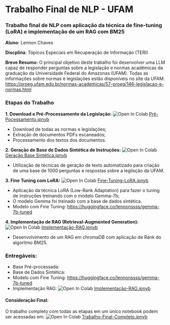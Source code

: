 # Trabalho Final de NLP - UFAM
### Trabalho final de NLP com aplicação da técnica de fine-tuning (LoRA) e implementação de um RAG com BM25

**Aluno**: Lennon Chaves

**Discplina**: Tópicos Especiais em Recuperação de Informação (TERI)

**Breve Resumo:** O principal objetivo deste trabalho foi desenvolver uma LLM capaz de responder perguntas sobre a legislação e normas acadêmicas da graduação da Universidade Federal do Amazonas (UFAM). Todas as informações sobre normas e legislações estão disponíveis no site da UFAM: https://proeg.ufam.edu.br/normas-academicas/57-proeg/146-legislacao-e-normas.html

### Etapas do Trabalho

**1. Download e Pré-Processamento da Legislação:** ![Open In Colab](https://colab.research.google.com/assets/colab-badge.svg) [Pré-Pocessamento.ipnyb](https://colab.research.google.com/github/lennonchaves/llm-fine-tuning-rag/blob/main/TPFinal_Lennon_Chaves_Etapa_Parte1_Parte2.ipynb)
- Download de todas as normas e legislações;
- Extração de documentos PDFs escaneados;
- Processamento dos textos dos documentos.
  
**2. Geração de Base de Dados Sintética de Instruções:** ![Open In Colab](https://colab.research.google.com/assets/colab-badge.svg) [Geração Base Sintética.ipnyb](https://colab.research.google.com/github/lennonchaves/llm-fine-tuning-rag/blob/main/TPFinal_Lennon_Chaves_Etapa_Parte1_Parte2.ipynb)
- Utilização de técnicas de geração de texto automatizado para criação de uma base de 1000 perguntas e respostas sobre a legilsção da UFAM.

**3. Fine Tuning com LoRA:** ![Open In Colab](https://colab.research.google.com/assets/colab-badge.svg) [Fine-Tuning-LoRA.ipnyb](https://colab.research.google.com/github/lennonchaves/llm-fine-tuning-rag/blob/main/TPFinal_Lennon_Chaves_Etapa_Parte3.ipynb)
- Aplicação da técnica LoRA (Low-Rank Adaptation) para fazer o tuning de instruções treinando com o modelo Gemma-7b;
- O modelo Gemma foi treinado com a base de dados sintética.
- Modelo com Fine Tuning: https://huggingface.co/lennonssss/gemma-7b-tuned 

**4. Implementação de RAG (Retrieval-Augmented Generation):** ![Open In Colab](https://colab.research.google.com/assets/colab-badge.svg) [Implementação-RAG.ipnyb](https://colab.research.google.com/github/lennonchaves/llm-fine-tuning-rag/blob/main/TPFinal_Lennon_Chaves_Etapa_Parte4.ipynb)
- Desenvolvimento de um RAG em chromaDB com aplicação de Rank do algoritmo BM25. 

### Entregáveis:
- Base Pré-processada:
- Base de Dados Sintética:
- Modelo com Fine Tuning: https://huggingface.co/lennonssss/gemma-7b-tuned
- Implementação RAG: ![Open In Colab](https://colab.research.google.com/assets/colab-badge.svg) [Implementação-RAG.ipnyb](https://colab.research.google.com/github/lennonchaves/llm-fine-tuning-rag/blob/main/TPFinal_Lennon_Chaves_Etapa_Parte4.ipynb)




#### Consideração Final:
O trabalho completo com todas as etapas em um único notebook podem ser acessadas em: ![Open In Colab](https://colab.research.google.com/assets/colab-badge.svg) [Trabalho-Final-Completo.ipnyb](https://colab.research.google.com/github/lennonchaves/llm-fine-tuning-rag/blob/main/TPFinal_Completo.ipynb)


